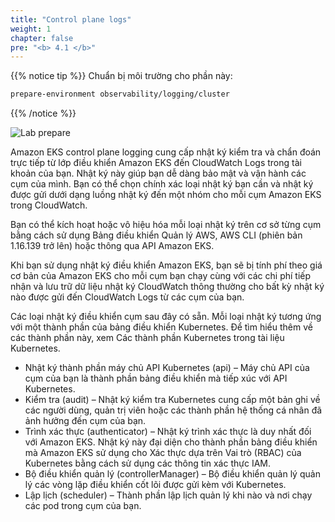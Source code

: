 ```yaml
---
title: "Control plane logs"
weight: 1
chapter: false
pre: "<b> 4.1 </b>"
---
```


{{% notice tip %}}
Chuẩn bị môi trường cho phần này:
```bash
prepare-environment observability/logging/cluster
```
{{% /notice %}}

![Lab prepare](/EKS-Workshop-4/images/0006/0002.png?featherlight=false&width=90pc)

Amazon EKS control plane logging cung cấp nhật ký kiểm tra và chẩn đoán trực tiếp từ lớp điều khiển Amazon EKS đến CloudWatch Logs trong tài khoản của bạn. Nhật ký này giúp bạn dễ dàng bảo mật và vận hành các cụm của mình. Bạn có thể chọn chính xác loại nhật ký bạn cần và nhật ký được gửi dưới dạng luồng nhật ký đến một nhóm cho mỗi cụm Amazon EKS trong CloudWatch.

Bạn có thể kích hoạt hoặc vô hiệu hóa mỗi loại nhật ký trên cơ sở từng cụm bằng cách sử dụng Bảng điều khiển Quản lý AWS, AWS CLI (phiên bản 1.16.139 trở lên) hoặc thông qua API Amazon EKS.

Khi bạn sử dụng nhật ký điều khiển Amazon EKS, bạn sẽ bị tính phí theo giá cơ bản của Amazon EKS cho mỗi cụm bạn chạy cùng với các chi phí tiếp nhận và lưu trữ dữ liệu nhật ký CloudWatch thông thường cho bất kỳ nhật ký nào được gửi đến CloudWatch Logs từ các cụm của bạn.

Các loại nhật ký điều khiển cụm sau đây có sẵn. Mỗi loại nhật ký tương ứng với một thành phần của bảng điều khiển Kubernetes. Để tìm hiểu thêm về các thành phần này, xem Các thành phần Kubernetes trong tài liệu Kubernetes.

- Nhật ký thành phần máy chủ API Kubernetes (api) – Máy chủ API của cụm của bạn là thành phần bảng điều khiển mà tiếp xúc với API Kubernetes.
- Kiểm tra (audit) – Nhật ký kiểm tra Kubernetes cung cấp một bản ghi về các người dùng, quản trị viên hoặc các thành phần hệ thống cá nhân đã ảnh hưởng đến cụm của bạn.
- Trình xác thực (authenticator) – Nhật ký trình xác thực là duy nhất đối với Amazon EKS. Nhật ký này đại diện cho thành phần bảng điều khiển mà Amazon EKS sử dụng cho Xác thực dựa trên Vai trò (RBAC) của Kubernetes bằng cách sử dụng các thông tin xác thực IAM.
- Bộ điều khiển quản lý (controllerManager) – Bộ điều khiển quản lý quản lý các vòng lặp điều khiển cốt lõi được gửi kèm với Kubernetes.
- Lập lịch (scheduler) – Thành phần lập lịch quản lý khi nào và nơi chạy các pod trong cụm của bạn.

